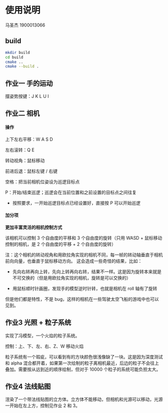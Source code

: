 # 使用说明

马圣杰 1900013066

## build

```bash
mkdir build
cd build
cmake ..
cmake --build .
```

## 作业一 手的运动

摆姿势按键：J K L U I

## 作业二 相机

#### 操作

上下左右平移：W A S D

左右滚转：Q E

转动视角：鼠标移动

前进后退：鼠标左键 / 右键

空格：把当前相机位姿设为巡逻目标点

P：开始/结束巡逻；巡逻会在当前位置和之前设置的目标点之间往复

- 按照要求，一开始巡逻目标点已经设置好，直接按 P 可以开始巡逻

#### 加分项

**更加丰富灵活的相机控制方式**

该相机可以控制 3 个自由度的平移和 3 个自由度的旋转（只用 WASD + 鼠标移动控制的相机，是 2 个自由度的平移 + 2 个自由度的旋转）

注：这个相机的转动视角和用欧拉角实现的相机不同，每一帧的转动轴垂直于相机前向向量，也垂直于鼠标移动方向。
这会造成一些奇怪的结果，比如：

- 先向右转再向上转，先向上转再向右转，结果不一样。这是因为旋转本来就是不可交换的（但是用欧拉角实现的相机，旋转是可以交换的）

- 用鼠标顺时针画圈，发现手的模型逆时针转，也就是相机在 roll 轴有了旋转

但是他们都是特性，不是 bug，这样的相机在一些驾驶太空飞船的游戏中也可以见到。

## 作业3 光照 + 粒子系统

实现了冯模型，一个火焰的粒子系统。

控制：上、下、左、右、Z、W 移动火焰

粒子系统有一个瑕疵，可以看到有的方块颜色很浅像缺了一块。这是因为深度测试和 alpha 混合都开着，如果第一次绘制的粒子离相机最近，后边的粒子不会往上叠加。需要按从远到近的顺序绘制，但对于 10000 个粒子的系统可能负担太大。

## 作业4 法线贴图

渲染了一个带法线贴图的立方体。立方体不能移动，但相机和光源可以移动，光源一开始在左上方，控制见作业 2 和 3。